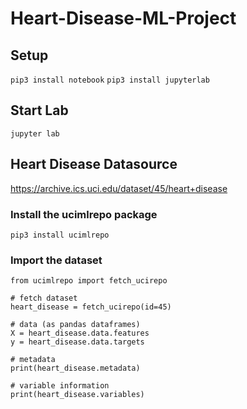 # Heart-Disease-ML-Project

## Setup

`pip3 install notebook`
`pip3 install jupyterlab`

## Start Lab

`jupyter lab`

## Heart Disease Datasource

https://archive.ics.uci.edu/dataset/45/heart+disease

### Install the ucimlrepo package

`pip3 install ucimlrepo`

### Import the dataset

```
from ucimlrepo import fetch_ucirepo 
  
# fetch dataset 
heart_disease = fetch_ucirepo(id=45) 
  
# data (as pandas dataframes) 
X = heart_disease.data.features 
y = heart_disease.data.targets 
  
# metadata 
print(heart_disease.metadata) 
  
# variable information 
print(heart_disease.variables) 
```